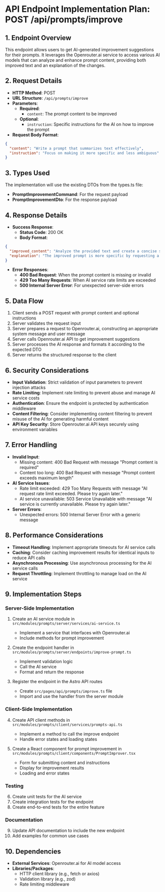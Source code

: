 # API Endpoint Implementation Plan: POST /api/prompts/improve

## 1. Endpoint Overview

This endpoint allows users to get AI-generated improvement suggestions for their prompts. It leverages the Openrouter.ai service to access various AI models that can analyze and enhance prompt content, providing both improved text and an explanation of the changes.

## 2. Request Details

- **HTTP Method**: POST
- **URL Structure**: `/api/prompts/improve`
- **Parameters**:
  - **Required**:
    - `content`: The prompt content to be improved
  - **Optional**:
    - `instruction`: Specific instructions for the AI on how to improve the prompt
- **Request Body Format**:

```json
{
  "content": "Write a prompt that summarizes text effectively",
  "instruction": "Focus on making it more specific and less ambiguous"
}
```

## 3. Types Used

The implementation will use the existing DTOs from the types.ts file:

- **PromptImprovementCommand**: For the request payload
- **PromptImprovementDto**: For the response payload

## 4. Response Details

- **Success Response**:
  - **Status Code**: 200 OK
  - **Body Format**:

```json
{
  "improved_content": "Analyze the provided text and create a concise summary that maintains all key points while reducing length by 70%. Focus on extracting main arguments, facts, and conclusions while preserving the original meaning and tone.",
  "explanation": "The improved prompt is more specific by requesting a 70% length reduction, clarifies what elements should be preserved (key points, main arguments, facts, conclusions), and mentions maintaining the original meaning and tone. This removes ambiguity about what kind of summary is desired."
}
```

- **Error Responses**:
  - **400 Bad Request**: When the prompt content is missing or invalid
  - **429 Too Many Requests**: When AI service rate limits are exceeded
  - **500 Internal Server Error**: For unexpected server-side errors

## 5. Data Flow

1. Client sends a POST request with prompt content and optional instructions
2. Server validates the request input
3. Server prepares a request to Openrouter.ai, constructing an appropriate system message and user message
4. Server calls Openrouter.ai API to get improvement suggestions
5. Server processes the AI response and formats it according to the expected DTO
6. Server returns the structured response to the client

## 6. Security Considerations

- **Input Validation**: Strict validation of input parameters to prevent injection attacks
- **Rate Limiting**: Implement rate limiting to prevent abuse and manage AI service costs
- **Authentication**: Ensure the endpoint is protected by authentication middleware
- **Content Filtering**: Consider implementing content filtering to prevent misuse of the AI for generating harmful content
- **API Key Security**: Store Openrouter.ai API keys securely using environment variables

## 7. Error Handling

- **Invalid Input**:
  - Missing content: 400 Bad Request with message "Prompt content is required"
  - Content too long: 400 Bad Request with message "Prompt content exceeds maximum length"
- **AI Service Issues**:
  - Rate limit exceeded: 429 Too Many Requests with message "AI request rate limit exceeded. Please try again later."
  - AI service unavailable: 503 Service Unavailable with message "AI service is currently unavailable. Please try again later."
- **Server Errors**:
  - Unexpected errors: 500 Internal Server Error with a generic message

## 8. Performance Considerations

- **Timeout Handling**: Implement appropriate timeouts for AI service calls
- **Caching**: Consider caching improvement results for identical inputs to reduce API calls
- **Asynchronous Processing**: Use asynchronous processing for the AI service calls
- **Request Throttling**: Implement throttling to manage load on the AI service

## 9. Implementation Steps

### Server-Side Implementation

1. Create an AI service module in `src/modules/prompts/server/services/ai-service.ts`

   - Implement a service that interfaces with Openrouter.ai
   - Include methods for prompt improvement

2. Create the endpoint handler in `src/modules/prompts/server/endpoints/improve-prompt.ts`

   - Implement validation logic
   - Call the AI service
   - Format and return the response

3. Register the endpoint in the Astro API routes
   - Create `src/pages/api/prompts/improve.ts` file
   - Import and use the handler from the server module

### Client-Side Implementation

4. Create API client methods in `src/modules/prompts/client/services/prompts-api.ts`

   - Implement a method to call the improve endpoint
   - Handle error states and loading states

5. Create a React component for prompt improvement in `src/modules/prompts/client/components/PromptImprover.tsx`
   - Form for submitting content and instructions
   - Display for improvement results
   - Loading and error states

### Testing

6. Create unit tests for the AI service
7. Create integration tests for the endpoint
8. Create end-to-end tests for the entire feature

### Documentation

9. Update API documentation to include the new endpoint
10. Add examples for common use cases

## 10. Dependencies

- **External Services**: Openrouter.ai for AI model access
- **Libraries/Packages**:
  - HTTP client library (e.g., fetch or axios)
  - Validation library (e.g., zod)
  - Rate limiting middleware
